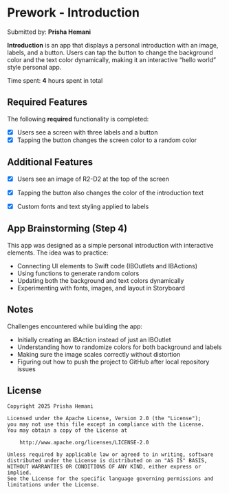 # Prework - Introduction

Submitted by: **Prisha Hemani**

**Introduction** is an app that displays a personal introduction with an image, labels, and a button. Users can tap the button to change the background color and the text color dynamically, making it an interactive “hello world” style personal app.

Time spent: **4** hours spent in total

## Required Features

The following **required** functionality is completed:

- [x] Users see a screen with three labels and a button
- [x] Tapping the button changes the screen color to a random color

## Additional Features

- [x] Users see an image of R2-D2 at the top of the screen
- [x] Tapping the button also changes the color of the introduction text
- [x] Custom fonts and text styling applied to labels


## App Brainstorming (Step 4)

This app was designed as a simple personal introduction with interactive elements. The idea was to practice:
- Connecting UI elements to Swift code (IBOutlets and IBActions)
- Using functions to generate random colors
- Updating both the background and text colors dynamically
- Experimenting with fonts, images, and layout in Storyboard

## Notes

Challenges encountered while building the app:
- Initially creating an IBAction instead of just an IBOutlet
- Understanding how to randomize colors for both background and labels
- Making sure the image scales correctly without distortion
- Figuring out how to push the project to GitHub after local repository issues

## License

    Copyright 2025 Prisha Hemani

    Licensed under the Apache License, Version 2.0 (the "License");
    you may not use this file except in compliance with the License.
    You may obtain a copy of the License at

        http://www.apache.org/licenses/LICENSE-2.0

    Unless required by applicable law or agreed to in writing, software
    distributed under the License is distributed on an "AS IS" BASIS,
    WITHOUT WARRANTIES OR CONDITIONS OF ANY KIND, either express or implied.
    See the License for the specific language governing permissions and
    limitations under the License.

